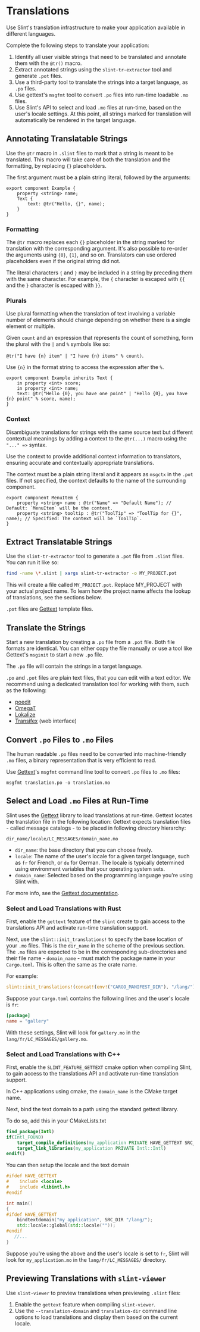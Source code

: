 <!-- Copyright © SixtyFPS GmbH <info@slint.dev> ; SPDX-License-Identifier: MIT -->
# Translations

Use Slint's translation infrastructure to make your application available in different languages.

Complete the following steps to translate your application:

1. Identify all user visible strings that need to be translated and annotate them with the `@tr()` macro.
2. Extract annotated strings using the `slint-tr-extractor` tool and generate `.pot` files.
3. Use a third-party tool to translate the strings into a target language, as `.po` files.
4. Use gettext's `msgfmt` tool to convert `.po` files into run-time loadable `.mo` files.
5. Use Slint's API to select and load `.mo` files at run-time, based on the user's locale settings.
   At this point, all strings marked for translation will automatically be rendered in the target language.

## Annotating Translatable Strings

Use the `@tr` macro in `.slint` files to mark that a string is meant to be translated. This macro
will take care of both the translation and the formatting, by replacing `{}` placeholders.

The first argument must be a plain string literal, followed by the arguments:

```slint,no-preview
export component Example {
    property <string> name;
    Text {
        text: @tr("Hello, {}", name);
    }
}
```

### Formatting

The `@tr` macro replaces each `{}` placeholder in the string marked for translation with the corresponding argument.
It's also possible to re-order the arguments using `{0}`, `{1}`, and so on. Translators can use ordered
placeholders even if the original string did not.

The literal characters `{` and `}` may be included in a string by preceding them with the same character.
For example, the `{` character is escaped with `{{` and the `}` character is escaped with `}}`.

### Plurals

Use plural formatting when the translation of text involving a variable number of elements should change
depending on whether there is a single element or multiple.

Given `count` and an expression that represents the count of something, form the plural with the `|` and `%` symbols like so:

`@tr("I have {n} item" | "I have {n} items" % count)`.

Use `{n}` in the format string to access the expression after the `%`.

```slint,no-preview
export component Example inherits Text {
    in property <int> score;
    in property <int> name;
    text: @tr("Hello {0}, you have one point" | "Hello {0}, you have {n} point" % score, name);
}
```

### Context

Disambiguate translations for strings with the same source text but different contextual meanings by adding a context
to the `@tr(...)` macro using the `"..." =>` syntax.

Use the context to provide additional context information to translators, ensuring accurate and contextually appropriate translations.

The context must be a plain string literal and it appears as `msgctx` in the `.pot` files. If not specified, the context defaults
to the name of the surrounding component.

```slint,no-preview
export component MenuItem {
    property <string> name : @tr("Name" => "Default Name"); // Default: `MenuItem` will be the context.
    property <string> tooltip : @tr("ToolTip" => "ToolTip for {}", name); // Specified: The context will be `ToolTip`.
}
```

## Extract Translatable Strings


Use the `slint-tr-extractor` tool to generate a `.pot` file from `.slint` files.
You can run it like so:

```sh
find -name \*.slint | xargs slint-tr-extractor -o MY_PROJECT.pot
```

This will create a file called `MY_PROJECT.pot`. Replace MY_PROJECT with your actual project name.
To learn how the project name affects the lookup of translations, see the sections below.

`.pot` files are [Gettext](https://www.gnu.org/software/gettext/) template files.

## Translate the Strings

Start a new translation by creating a `.po` file from a `.pot` file. Both file formats are identical.
You can either copy the file manually or use a tool like Gettext's `msginit` to start a new `.po` file.

The `.po` file will contain the strings in a target language.

`.po` and `.pot` files are plain text files, that you can edit with a text editor. We recommend
using a dedicated translation tool for working with them, such as the following:

 - [poedit](https://poedit.net/)
 - [OmegaT](https://omegat.org/)
 - [Lokalize](https://userbase.kde.org/Lokalize)
 - [Transifex](https://www.transifex.com/) (web interface)

## Convert `.po` Files to `.mo` Files

The human readable `.po` files need to be converted into machine-friendly `.mo` files, a binary representation
that is very efficient to read.

Use [Gettext](https://www.gnu.org/software/gettext/)'s `msgfmt` command line tool to convert `.po` files to `.mo`
files:

```
msgfmt translation.po -o translation.mo
```

## Select and Load `.mo` Files at Run-Time

Slint uses the [Gettext](https://www.gnu.org/software/gettext/) library to load translations at run-time.
Gettext locates the translation file in the following location:
Gettext expects translation files - called message catalogs - to be placed in following directory hierarchy:

```
dir_name/locale/LC_MESSAGES/domain_name.mo
```

* `dir_name`: the base directory that you can choose freely.
* `locale`: The name of the user's locale for a given target language, such as `fr` for French, or `de` for German.
  The locale is typically determined using environment variables that your operating system sets.
* `domain_name`: Selected based on the programming language you're using Slint with.

For more info, see the [Gettext documentation](https://www.gnu.org/software/gettext/manual/gettext.html#Locating-Catalogs).

### Select and Load Translations with Rust

First, enable the `gettext` feature of the `slint` create to gain access to the translations API
and activate run-time translation support.

Next, use the `slint::init_translations!` to specify the base location of your `.mo` files. This is
the `dir_name` in the scheme of the previous section. The `.mo` files are expected to be in the
corresponding sub-directories and their file name - `domain_name` - must match the package name
in your `Cargo.toml`. This is often the same as the crate name.


For example:

```rust
slint::init_translations!(concat!(env!("CARGO_MANIFEST_DIR"), "/lang/"));
```

Suppose your `Cargo.toml` contains the following lines and the user's locale is `fr`:

```toml
[package]
name = "gallery"
```

With these settings, Slint will look for `gallery.mo` in the `lang/fr/LC_MESSAGES/gallery.mo`.

### Select and Load Translations with C++

First, enable the `SLINT_FEATURE_GETTEXT` cmake option when compiling Slint, to gain access to
the translations API and activate run-time translation support.

In C++ applications using cmake, the `domain_name` is the CMake target name.

Next, bind the text domain to a path using the standard gettext library.

To do so, add this in your CMakeLists.txt

```cmake
find_package(Intl)
if(Intl_FOUND)
    target_compile_definitions(my_application PRIVATE HAVE_GETTEXT SRC_DIR="${CMAKE_CURRENT_SOURCE_DIR}")
    target_link_libraries(my_application PRIVATE Intl::Intl)
endif()
```

You can then setup the locale and the text domain

```c++
#ifdef HAVE_GETTEXT
#    include <locale>
#    include <libintl.h>
#endif

int main()
{
#ifdef HAVE_GETTEXT
    bindtextdomain("my_application", SRC_DIR "/lang/");
    std::locale::global(std::locale(""));
#endif
   //...
}
```

Suppose you're using the above and the user's locale is set to `fr`,
Slint will look for `my_application.mo` in the `lang/fr/LC_MESSAGES/` directory.

## Previewing Translations with `slint-viewer`

Use `slint-viewer` to preview translations when previewing `.slint` files:

1. Enable the `gettext` feature when compiling `slint-viewer`.
2. Use the `--translation-domain` and `translation-dir` command line options to
   load translations and display them based on the current locale.

